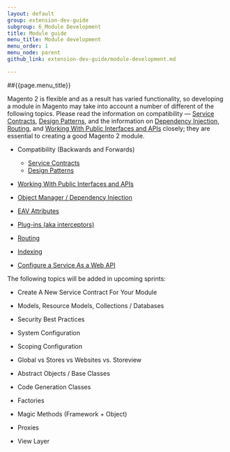 ```yaml
---
layout: default
group: extension-dev-guide
subgroup: 6_Module Development
title: Module guide
menu_title: Module development
menu_order: 1
menu_node: parent
github_link: extension-dev-guide/module-development.md

---
```


##{{page.menu_title}}

Magento 2 is flexible and as a result has varied functionality, so developing a module in Magento may take into account a number of different of the following topics. Please read the information on compatibility &#8212; [Service Contracts](service-contracts/service-contracts.html), [Design Patterns](service-contracts/design-patterns.html), and the information on [Dependency Injection](depend-inj.html), [Routing](routing.html), and [Working With Public Interfaces and APIs](api-concepts.html) closely; they are essential to creating a good Magento 2 module.



* Compatibility (Backwards and Forwards)
   * [Service Contracts](service-contracts/service-contracts.html)
   * [Design Patterns](service-contracts/design-patterns.html) 
  
* [Working With Public Interfaces and APIs](api-concepts.html)
* [Object Manager / Dependency Injection](depend-inj.html)
* [EAV Attributes](attributes.html)
* [Plug-ins (aka interceptors)](plugins.html)
* [Routing](routing.html)
* [Indexing](indexing.html)
* [Configure a Service As a Web API](service-contracts/service-to-web-service.html#configure-webapi)

The following topics will be added in upcoming sprints:

* Create A New Service Contract For Your Module
* Models, Resource Models, Collections / Databases
* Security Best Practices
* System Configuration
* Scoping Configuration
* Global vs Stores vs Websites vs. Storeview

* Abstract Objects / Base Classes
* Code Generation Classes

* Factories
* Magic Methods (Framework + Object)

* Proxies

* View Layer
